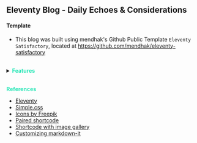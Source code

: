 ## Eleventy Blog - Daily Echoes & Considerations

#### Template
  - This blog was built using mendhak's Github Public Template `Eleventy Satisfactory`, located at https://github.com/mendhak/eleventy-satisfactory

<br>

<details>
  <summary> 
    <span style="font-weight: bold; color:#27e6b6"> Features </span> 
  </summary>

  + Images using regular Markdown syntax are displayed with lightbox
  + Image gallery with captions
  + Link to a post's .md file is converted to final URL
  + Links and images paths automatically adjusted to match blog prefix
  + Main CSS is inline in the page
  + Automatic light and dark mode
  + Simplified post layout with date at bottom
  + Simplified home page layout
  + Adjust number of post listings
  + Post excerpts below post listings
  + Links, year, copyright, and photos in footer
  + Opengraph and JSON+LD metadata for posts including preview image
  + Code blocks rendered using Prism syntax highlighting
  + Notice boxes such as info, warning, success
  + Seamless gist integration as code blocks
  + Github repo cards generator
  + No tags listings, no site navigation, no social, no landing page, no analytics
  + Draft posts appear locally
  + UI testing (for this repo)
  + Github Actions for publishing
  + Extra wide images, videos and code blocks to make it extra-wide and stand out from the text
  + Full width images and videos
  + Robots.txt, .well-known folder

</details>
<br>

 <span style="font-weight: bold; color:#27e6b6"> References </span>

- [Eleventy](https://www.11ty.dev/docs/)
- [Simple.css](https://github.com/kevquirk/simple.css/wiki)
- [Icons by Freepik](https://www.flaticon.com/free-icons/blog)
- [Paired shortcode](https://www.markllobrera.com/posts/eleventy-paired-shortcodes-and-markdown-rendering/)
- [Shortcode with image gallery](https://www.markllobrera.com/posts/eleventy-building-image-gallery-photoswipe/)
- [Customizing markdown-it](https://publishing-project.rivendellweb.net/customizing-markdown-it/)
